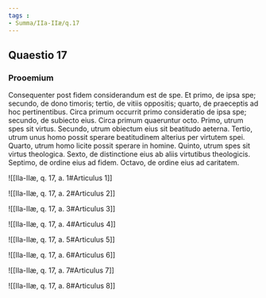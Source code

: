 ```yaml
---
tags : 
- Summa/IIa-IIæ/q.17
---
```


## Quaestio 17

### Prooemium

Consequenter post fidem considerandum est de spe. Et primo, de ipsa spe; secundo, de dono timoris; tertio, de vitiis oppositis; quarto, de praeceptis ad hoc pertinentibus. Circa primum occurrit primo consideratio de ipsa spe; secundo, de subiecto eius. Circa primum quaeruntur octo. Primo, utrum spes sit virtus. Secundo, utrum obiectum eius sit beatitudo aeterna. Tertio, utrum unus homo possit sperare beatitudinem alterius per virtutem spei. Quarto, utrum homo licite possit sperare in homine. Quinto, utrum spes sit virtus theologica. Sexto, de distinctione eius ab aliis virtutibus theologicis. Septimo, de ordine eius ad fidem. Octavo, de ordine eius ad caritatem.

![[IIa-IIæ, q. 17, a. 1#Articulus 1]]

![[IIa-IIæ, q. 17, a. 2#Articulus 2]]

![[IIa-IIæ, q. 17, a. 3#Articulus 3]]

![[IIa-IIæ, q. 17, a. 4#Articulus 4]]

![[IIa-IIæ, q. 17, a. 5#Articulus 5]]

![[IIa-IIæ, q. 17, a. 6#Articulus 6]]

![[IIa-IIæ, q. 17, a. 7#Articulus 7]]

![[IIa-IIæ, q. 17, a. 8#Articulus 8]]

